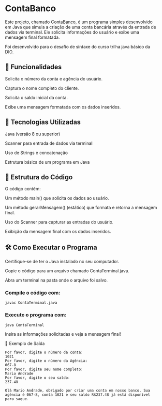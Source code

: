 # ContaBanco

Este projeto, chamado ContaBanco, é um programa simples desenvolvido em Java que simula
a criação de uma conta bancária através da entrada de dados via terminal. Ele solicita
informações do usuário e exibe uma mensagem final formatada.

Foi desenvolvido para o desafio de sintaxe do curso trilha java básico da DIO. 

## 🚀 Funcionalidades

Solicita o número da conta e agência do usuário.

Captura o nome completo do cliente.

Solicita o saldo inicial da conta.

Exibe uma mensagem formatada com os dados inseridos.

## 📌 Tecnologias Utilizadas

Java (versão 8 ou superior)

Scanner para entrada de dados via terminal

Uso de Strings e concatenação

Estrutura básica de um programa em Java

## 📄 Estrutura do Código

O código contém:

Um método main() que solicita os dados ao usuário.

Um método gerarMensagem() (estático) que formata e retorna a mensagem final.

Uso do Scanner para capturar as entradas do usuário.

Exibição da mensagem final com os dados inseridos.

## 🛠 Como Executar o Programa

Certifique-se de ter o Java instalado no seu computador.

Copie o código para um arquivo chamado ContaTerminal.java.

Abra um terminal na pasta onde o arquivo foi salvo.

### Compile o código com:

```javac ContaTerminal.java```

### Execute o programa com:

```java ContaTerminal```

Insira as informações solicitadas e veja a mensagem final!

📌 Exemplo de Saída

```
Por favor, digite o número da conta:
1021
Por favor, digite o número da Agência:
067-8
Por favor, digite seu nome completo:
Mario Andrade
Por favor, digite o seu saldo:
237.48

Olá Mario Andrade, obrigado por criar uma conta em nosso banco. Sua agência é 067-8, conta 1021 e seu saldo R$237.48 já está disponível para saque.
```
